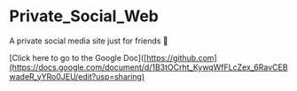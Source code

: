 # Private_Social_Web
A private social media site just for friends 🌱

[Click here to go to the Google Doc]([https://github.com](https://docs.google.com/document/d/1B3tOCrht_KywqWfFLcZex_6RavCEBwadeR_yYRo0JEU/edit?usp=sharing)
